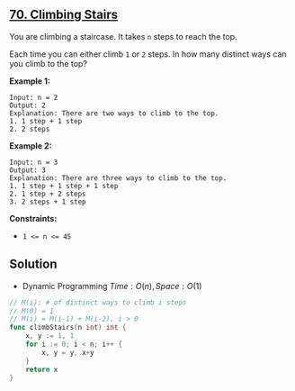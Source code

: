 ## [70. Climbing Stairs](https://leetcode.com/problems/climbing-stairs/)


You are climbing a staircase. It takes `n` steps to reach the top.

Each time you can either climb `1` or `2` steps. In how many distinct ways can you climb to the top?

**Example 1:**

```
Input: n = 2
Output: 2
Explanation: There are two ways to climb to the top.
1. 1 step + 1 step
2. 2 steps
```

**Example 2:**

```
Input: n = 3
Output: 3
Explanation: There are three ways to climb to the top.
1. 1 step + 1 step + 1 step
2. 1 step + 2 steps
3. 2 steps + 1 step
```

**Constraints:**

*   `1 <= n <= 45`



## Solution

- Dynamic Programming	$Time: O(n), Space: O(1)$ 

```go
// M(i): # of distinct ways to climb i steps
// M(0) = 1
// M(i) = M(i-1) + M(i-2), i > 0
func climbStairs(n int) int {
    x, y := 1, 1
    for i := 0; i < n; i++ {
        x, y = y, x+y
    }
    return x
}
```